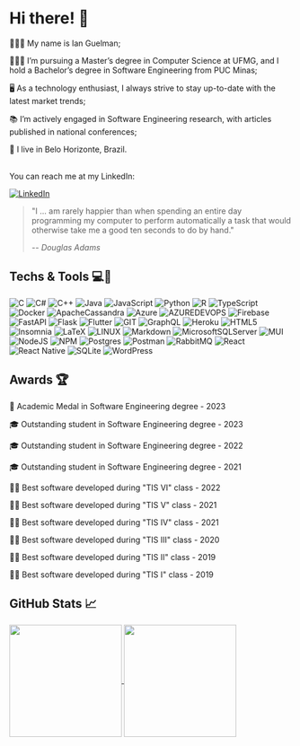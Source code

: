 # Hi there! 👋

👨🏻‍💻 My name is Ian Guelman;

👨🏻‍🎓 I’m pursuing a Master’s degree in Computer Science at UFMG, and I hold a Bachelor’s degree in Software Engineering from PUC Minas;

🖥️ As a technology enthusiast, I always strive to stay up-to-date with the latest market trends;

📚 I’m actively engaged in Software Engineering research, with articles published in national conferences;

📍 I live in Belo Horizonte, Brazil.

<br>
You can reach me at my LinkedIn:

[![LinkedIn](https://img.shields.io/badge/LinkedIn-%230077B5.svg?logo=linkedin&logoColor=white)](https://linkedin.com/in/ianguelman) 

> "I ... am rarely happier than when spending an entire day programming my computer to perform automatically a task that would otherwise take me a good ten seconds to do by hand."
>
> -- <cite>_Douglas Adams_</cite> 

## Techs & Tools 💻🔧
![C](https://img.shields.io/badge/c-%2300599C.svg?style=for-the-badge&logo=c&logoColor=white)
![C#](https://img.shields.io/badge/c%23-%23239120.svg?style=for-the-badge&logo=c-sharp&logoColor=white)
![C++](https://img.shields.io/badge/c++-%2300599C.svg?style=for-the-badge&logo=c%2B%2B&logoColor=white)
![Java](https://img.shields.io/badge/java-%23ED8B00.svg?style=for-the-badge&logo=openjdk&logoColor=white)
![JavaScript](https://img.shields.io/badge/javascript-%23323330.svg?style=for-the-badge&logo=javascript&logoColor=%23F7DF1E)
![Python](https://img.shields.io/badge/python-3670A0?style=for-the-badge&logo=python&logoColor=ffdd54)
![R](https://img.shields.io/badge/r-%23276DC3.svg?style=for-the-badge&logo=r&logoColor=white)
![TypeScript](https://img.shields.io/badge/typescript-%23007ACC.svg?style=for-the-badge&logo=typescript&logoColor=white)
![Docker](https://img.shields.io/badge/docker-%230db7ed.svg?style=for-the-badge&logo=docker&logoColor=white)
![ApacheCassandra](https://img.shields.io/badge/cassandra-%231287B1.svg?style=for-the-badge&logo=apache-cassandra&logoColor=white)
![Azure](https://img.shields.io/badge/azure-%230072C6.svg?style=for-the-badge&logo=microsoftazure&logoColor=white)
![AZUREDEVOPS](https://img.shields.io/badge/azuredevops-0078D7.svg?style=for-the-badge&logo=azuredevops&logoColor=white&color=%230078D7)
![Firebase](https://img.shields.io/badge/firebase-%23039BE5.svg?style=for-the-badge&logo=firebase)
![FastAPI](https://img.shields.io/badge/FastAPI-005571?style=for-the-badge&logo=fastapi)
![Flask](https://img.shields.io/badge/flask-%23000.svg?style=for-the-badge&logo=flask&logoColor=white)
![Flutter](https://img.shields.io/badge/Flutter-%2302569B.svg?style=for-the-badge&logo=Flutter&logoColor=white)
![GIT](https://img.shields.io/badge/Git-fc6d26?style=for-the-badge&logo=git&logoColor=white)
![GraphQL](https://img.shields.io/badge/-GraphQL-E10098?style=for-the-badge&logo=graphql&logoColor=white)
![Heroku](https://img.shields.io/badge/heroku-%23430098.svg?style=for-the-badge&logo=heroku&logoColor=white)
![HTML5](https://img.shields.io/badge/html5-%23E34F26.svg?style=for-the-badge&logo=html5&logoColor=white)
![Insomnia](https://img.shields.io/badge/Insomnia-black?style=for-the-badge&logo=insomnia&logoColor=5849BE)
![LaTeX](https://img.shields.io/badge/latex-%23008080.svg?style=for-the-badge&logo=latex&logoColor=white)
![LINUX](https://img.shields.io/badge/Linux-FCC624?style=for-the-badge&logo=linux&logoColor=black)
![Markdown](https://img.shields.io/badge/markdown-%23000000.svg?style=for-the-badge&logo=markdown&logoColor=white)
![MicrosoftSQLServer](https://img.shields.io/badge/Microsoft%20SQL%20Server-CC2927?style=for-the-badge&logo=microsoft%20sql%20server&logoColor=white)
![MUI](https://img.shields.io/badge/MUI-%230081CB.svg?style=for-the-badge&logo=mui&logoColor=white)
![NodeJS](https://img.shields.io/badge/node.js-6DA55F?style=for-the-badge&logo=node.js&logoColor=white)
![NPM](https://img.shields.io/badge/NPM-%23CB3837.svg?style=for-the-badge&logo=npm&logoColor=white)
![Postgres](https://img.shields.io/badge/postgres-%23316192.svg?style=for-the-badge&logo=postgresql&logoColor=white)
![Postman](https://img.shields.io/badge/Postman-FF6C37?style=for-the-badge&logo=postman&logoColor=white)
![RabbitMQ](https://img.shields.io/badge/rabbitmq-FF6600?style=for-the-badge&logo=rabbitmq&logoColor=white)
![React](https://img.shields.io/badge/react-%2320232a.svg?style=for-the-badge&logo=react&logoColor=%2361DAFB)
![React Native](https://img.shields.io/badge/react_native-%2320232a.svg?style=for-the-badge&logo=react&logoColor=%2361DAFB)
![SQLite](https://img.shields.io/badge/sqlite-%2307405e.svg?style=for-the-badge&logo=sqlite&logoColor=white)
![WordPress](https://img.shields.io/badge/WordPress-%23117AC9.svg?style=for-the-badge&logo=WordPress&logoColor=white)


## Awards 🏆

🏅 Academic Medal in Software Engineering degree - 2023

🎓 Outstanding student in Software Engineering degree - 2023

🎓 Outstanding student in Software Engineering degree - 2022

🎓 Outstanding student in Software Engineering degree - 2021

👨‍💻 Best software developed during "TIS VI" class - 2022

👨‍💻 Best software developed during "TIS V" class - 2021

👨‍💻 Best software developed during "TIS IV" class - 2021

👨‍💻 Best software developed during "TIS III" class - 2020

👨‍💻 Best software developed during "TIS II" class - 2019

👨‍💻 Best software developed during "TIS I" class - 2019


## GitHub Stats 📈

<a href="https://github-readme-stats-ianguelmans-projects.vercel.app/api?username=ianguelman&show_icons=true&hide=stars&theme=solarized-light&bg_color=fffefe">
  <img height=200 align="center" src="https://github-readme-stats-ianguelmans-projects.vercel.app/api?username=ianguelman&show_icons=true&hide=stars&theme=solarized-light&bg_color=fffefe" />
</a>
<a href="https://github-readme-stats-ianguelmans-projects.vercel.app/api/top-langs/?username=ianguelman&layout=compact&theme=solarized-light&langs_count=10&hide=objective-c,ruby,starlark&card_width=445&bg_color=fffefe">
  <img height=200 align="center" src="https://github-readme-stats-ianguelmans-projects.vercel.app/api/top-langs/?username=ianguelman&layout=compact&theme=solarized-light&langs_count=10&hide=objective-c,ruby,starlark&card_width=445&bg_color=fffefe" />
</a>
